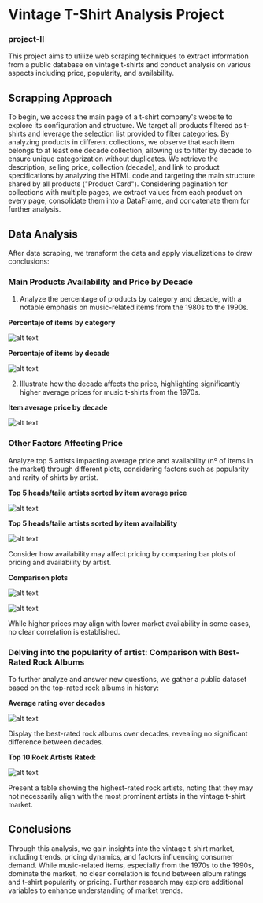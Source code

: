 

# Vintage T-Shirt Analysis Project
### project-II

This project aims to utilize web scraping techniques to extract 
information from a public database on vintage t-shirts and conduct 
analysis on various aspects including price, popularity, and availability.

## Scrapping Approach
To begin, we access the main page of a t-shirt company's website
 to explore its configuration and structure. We target all products 
 filtered as t-shirts and leverage the selection list provided to 
 filter categories. By analyzing products in different collections, we observe that each item belongs to at least one decade collection, allowing us to filter by decade to ensure unique categorization without duplicates. We retrieve the description, selling price, collection (decade), and link to product specifications by analyzing the HTML code and targeting the main structure shared by all products ("Product Card"). Considering pagination for collections with multiple pages, we extract values from each product on every page, consolidate them into a DataFrame, and concatenate them for further analysis.

## Data Analysis
After data scraping, we transform the data and apply visualizations to draw conclusions:

### Main Products Availability and Price by Decade

1. Analyze the percentage of products by category and decade, with a notable emphasis on music-related items from the 1980s to the 1990s.

**Percentaje of items by category**

![alt text](../images/pie_char_category.png)

**Percentaje of items by decade**

![alt text](../images/pie_char_decade.png)


2. Illustrate how the decade affects the price, highlighting significantly higher average prices for music t-shirts from the 1970s.

**Item average price by decade**

![alt text](../images/pie_char_decade.png)

### Other Factors Affecting Price

Analyze top 5 artists impacting average price and availability (nº of items in the market) through different plots, considering factors such as popularity and rarity of shirts by artist.

**Top 5 heads/taile artists sorted by item average price**

![alt text](../images/bar_char_top&tail_price_artist.png)

**Top 5 heads/taile artists sorted by item availability**

![alt text](../images/bar_char_top&tail_avail_artist.png)

Consider how availability may affect pricing by comparing bar plots of pricing and availability by artist. 

**Comparison plots**

![alt text](../images/bar_char_top&tail_price_artist_color.png)

![alt text](../images/bar_char_top&tail_avail_artist_color.png)

While higher prices may align with lower market availability in some cases, no clear correlation is established.

###  Delving into the popularity of artist: Comparison with Best-Rated Rock Albums

To further analyze and answer new questions, we gather a public dataset based on the top-rated rock albums in history:

**Average rating over decades**

![alt text](../images/bar_char_rating_decade.png)

Display the best-rated rock albums over decades, revealing no significant difference between decades.

**Top 10 Rock Artists Rated:** 

![alt text](../images/table_artist_rating.png)

Present a table showing the highest-rated rock artists, noting that they may not necessarily align with the most prominent artists in the vintage t-shirt market.

## Conclusions
Through this analysis, we gain insights into the vintage 
t-shirt market, including trends, pricing dynamics, and factors 
influencing consumer demand. While music-related items, especially from the 1970s to the 1990s, dominate the market, no clear correlation is found between album ratings and t-shirt popularity or pricing. Further research may explore additional variables to enhance understanding of market trends.
